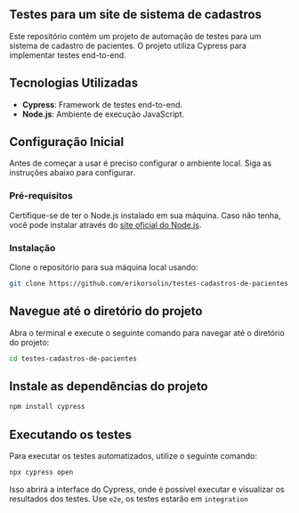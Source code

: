 ## Testes para um site de sistema de cadastros

Este repositório contém um projeto de automação de testes para um sistema de cadastro de pacientes. O projeto utiliza Cypress para implementar testes end-to-end.

## Tecnologias Utilizadas

- **Cypress**: Framework de testes end-to-end.
- **Node.js**: Ambiente de execução JavaScript.

## Configuração Inicial

Antes de começar a usar é preciso configurar o ambiente local. Siga as instruções abaixo para configurar.

### Pré-requisitos

Certifique-se de ter o Node.js instalado em sua máquina. Caso não tenha, você pode instalar através do [site oficial do Node.js](https://nodejs.org/).

### Instalação

Clone o repositório para sua máquina local usando:

```bash
git clone https://github.com/erikorsolin/testes-cadastros-de-pacientes.git
```

## Navegue até o diretório do projeto

Abra o terminal e execute o seguinte comando para navegar até o diretório do projeto:

```bash
cd testes-cadastros-de-pacientes
```

## Instale as dependências do projeto

```bash
npm install cypress
```

## Executando os testes
Para executar os testes automatizados, utilize o seguinte comando:
```bash
npx cypress open

```

Isso abrirá a interface do Cypress, onde é possível executar e visualizar os resultados dos testes. Use `e2e`, os testes estarão em `integration` 